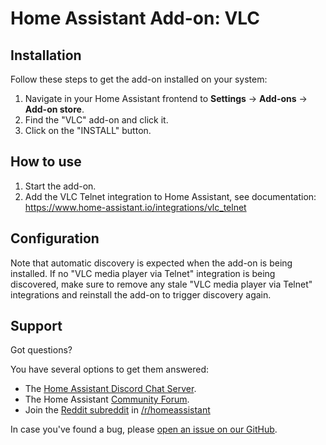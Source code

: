 # Home Assistant Add-on: VLC 

## Installation

Follow these steps to get the add-on installed on your system:

1. Navigate in your Home Assistant frontend to **Settings** -> **Add-ons** -> **Add-on store**.
2. Find the "VLC" add-on and click it.
3. Click on the "INSTALL" button.

## How to use

1. Start the add-on.
2. Add the VLC Telnet integration to Home Assistant, see documentation:
   <https://www.home-assistant.io/integrations/vlc_telnet>


## Configuration

Note that automatic discovery is expected when the add-on is being installed. If no "VLC media player via Telnet" integration is being discovered, make sure to remove any stale "VLC media player via Telnet" integrations and reinstall the add-on to trigger discovery again.

## Support

Got questions?

You have several options to get them answered:

- The [Home Assistant Discord Chat Server][discord].
- The Home Assistant [Community Forum][forum].
- Join the [Reddit subreddit][reddit] in [/r/homeassistant][reddit]

In case you've found a bug, please [open an issue on our GitHub][issue].

[discord]: https://discord.gg/c5DvZ4e
[forum]: https://community.home-assistant.io
[issue]: https://github.com/home-assistant/addons/issues
[reddit]: https://reddit.com/r/homeassistant
